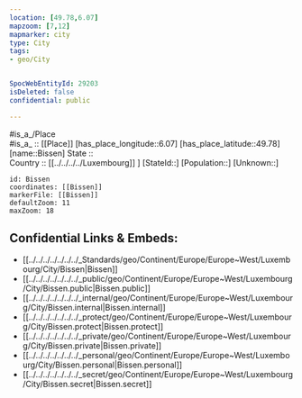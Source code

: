 ```yaml
---
location: [49.78,6.07] 
mapzoom: [7,12] 
mapmarker: city 
type: City
tags:
- geo/City


SpocWebEntityId: 29203
isDeleted: false
confidential: public

---
```

#is_a_/Place  
#is_a_ :: [[Place]] 
[has_place_longitude::6.07] 
[has_place_latitude::49.78] 
[name::Bissen] 
State ::  
Country :: [[../../../../Luxembourg]] ] 
[StateId::] 
[Population::] 
[Unknown::] 


```leaflet
id: Bissen
coordinates: [[Bissen]] 
markerFile: [[Bissen]] 
defaultZoom: 11 
maxZoom: 18
```


## Confidential Links & Embeds: 
- [[../../../../../../../_Standards/geo/Continent/Europe/Europe~West/Luxembourg/City/Bissen|Bissen]] 
- [[../../../../../../../_public/geo/Continent/Europe/Europe~West/Luxembourg/City/Bissen.public|Bissen.public]] 
- [[../../../../../../../_internal/geo/Continent/Europe/Europe~West/Luxembourg/City/Bissen.internal|Bissen.internal]] 
- [[../../../../../../../_protect/geo/Continent/Europe/Europe~West/Luxembourg/City/Bissen.protect|Bissen.protect]] 
- [[../../../../../../../_private/geo/Continent/Europe/Europe~West/Luxembourg/City/Bissen.private|Bissen.private]] 
- [[../../../../../../../_personal/geo/Continent/Europe/Europe~West/Luxembourg/City/Bissen.personal|Bissen.personal]] 
- [[../../../../../../../_secret/geo/Continent/Europe/Europe~West/Luxembourg/City/Bissen.secret|Bissen.secret]] 
